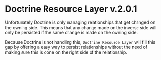 # Doctrine Resource Layer v.2.0.1

Unfortunately Doctrine is only managing relationships that get changed on the owning side. This means that any change
 made on the inverse side will only be persisted if the same change is made on the owning side.

Because Doctrine is not handling this, `Doctrine Resource Layer` will fill this gap by offering a easy way to persist
 relationships without the need of making sure this is done on the right side of the relationship.